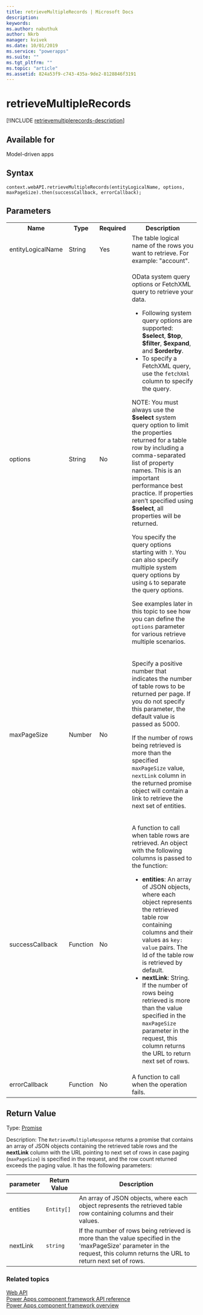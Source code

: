 ```yaml
---
title: retrieveMultipleRecords | Microsoft Docs
description: 
keywords:
ms.author: nabuthuk
author: Nkrb
manager: kvivek
ms.date: 10/01/2019
ms.service: "powerapps"
ms.suite: ""
ms.tgt_pltfrm: ""
ms.topic: "article"
ms.assetid: 824a53f9-c743-435a-9de2-8128846f3191
---
```


# retrieveMultipleRecords

[!INCLUDE [retrievemultiplerecords-description](includes/retrievemultiplerecords-description.md)]

## Available for 

Model-driven apps

## Syntax

`context.webAPI.retrieveMultipleRecords(entityLogicalName, options, maxPageSize).then(successCallback, errorCallback);`

## Parameters

<table style="width:100%">
<tr>
<th>Name</th>
<th>Type</th>
<th>Required</th>
<th>Description</th>
</tr>
<tr>
<td>entityLogicalName</td>
<td>String</td>
<td>Yes</td>
<td>The table logical name of the rows you want to retrieve. For example: &quot;account&quot;.</td>
</tr>
<tr>
<td>options</td>
<td>String</td>
<td>No</td>
<td><p>OData system query options or FetchXML query to retrieve your data. </p> 
<ul>
<li>Following system query options are supported: <b>$select</b>, <b>$top</b>, <b>$filter</b>, <b>$expand</b>, and <b>$orderby</b>.</li>
<li>To specify a FetchXML query, use the <code>fetchXml</code> column to specify the query.</li>
</ul>
<p>NOTE: You must always use the <b>$select</b> system query option to limit the properties returned for a table row by including a comma-separated list of property names. This is an important performance best practice. If properties aren’t specified using <b>$select</b>, all properties will be returned.</li>
<p>You specify the query options starting with <code>?</code>. You can also specify multiple system query options by using <code>&amp;</code> to separate the query options.
<p>See examples later in this topic to see how you can define the <code>options</code> parameter for various retrieve multiple scenarios.</td>
</tr>
<tr>
<td>maxPageSize</td>
<td>Number</td>
<td>No</td>
<td><p>Specify a positive number that indicates the number of table rows to be returned per page. If you do not specify this parameter, the default value is passed as 5000.</p>
<p>If the number of rows being retrieved is more than the specified <code>maxPageSize</code> value, <code>nextLink</code> column in the returned promise object will contain a link to retrieve the next set of entities. </td>
</tr>
<tr>
<td>successCallback</td>
<td>Function</td>
<td>No</td>
<td><p>A function to call when table rows are retrieved. An object with the following columns is passed to the function:</p>
<ul>
<li><b>entities</b>: An array of JSON objects, where each object represents the retrieved table row containing columns and their values as <code>key: value</code> pairs. The Id of the table row is retrieved by default.</li>
<li><b>nextLink</b>: String. If the number of rows being retrieved is more than the value specified in the <code>maxPageSize</code> parameter in the request, this column returns the URL to return next set of rows.</li>
</ul>
</td>
</tr>
<tr>
<td>errorCallback</td>
<td>Function</td>
<td>No</td>
<td>A function to call when the operation fails.</td>
</tr>
</table>

## Return Value

Type: [Promise](https://developer.mozilla.org/docs/Web/JavaScript/reference/Global_Objects/Promise)<RetrieveMultipleResponse>

Description: The `RetrieveMultipleResponse` returns a promise that contains an array of JSON objects containing the retrieved table rows and the **nextLink** column with the URL pointing to next set of rows in case paging (`maxPageSize`) is specified in the request, and the row count returned exceeds the paging value. It has the following parameters:

|parameter|Return Value|Description|
|----|------|-------|
|entities|`Entity[]`|An array of JSON objects, where each object represents the retrieved table row containing columns and their values.|
|nextLink|`string`|If the number of rows being retrieved is more than the value specified in the 'maxPageSize' parameter in the request, this column returns the URL to return next set of rows.|


### Related topics

[Web API](../webapi.md)<br/>
[Power Apps component framework API reference](../../reference/index.md)<br/>
[Power Apps component framework overview](../../overview.md)